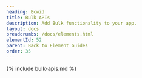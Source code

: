 ```yaml
---
heading: Ecwid
title: Bulk APIs
description: Add Bulk functionality to your app.
layout: docs
breadcrumbs: /docs/elements.html
elementId: 52
parent: Back to Element Guides
order: 35
---
```


{% include bulk-apis.md %}
